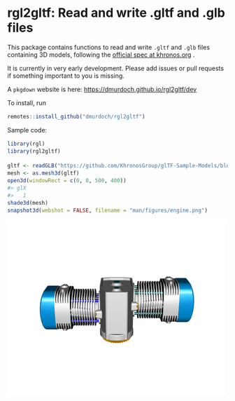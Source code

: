 
<!-- README.md is generated from README.Rmd. Please edit that file -->

# rgl2gltf: Read and write .gltf and .glb files

This package contains functions to read and write `.gltf` and `.glb`
files containing 3D models, following the [official spec at
khronos.org](https://www.khronos.org/registry/glTF/specs/2.0/glTF-2.0.html)
.

It is currently in very early development. Please add issues or pull
requests if something important to you is missing.

A `pkgdown` website is here: <https://dmurdoch.github.io/rgl2gltf/dev>

To install, run

``` r
remotes::install_github("dmurdoch/rgl2gltf")
```

Sample code:

``` r
library(rgl)
library(rgl2gltf)

gltf <- readGLB("https://github.com/KhronosGroup/glTF-Sample-Models/blob/master/2.0/2CylinderEngine/glTF-Binary/2CylinderEngine.glb?raw=true")
mesh <- as.mesh3d(gltf)
open3d(windowRect = c(0, 0, 500, 400))
#> glX 
#>   1
shade3d(mesh)
snapshot3d(webshot = FALSE, filename = "man/figures/engine.png")
```

![](man/figures/engine.png)
